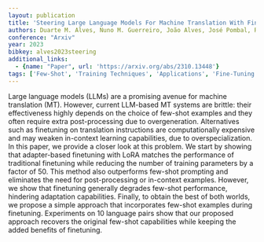 ```yaml
---
layout: publication
title: 'Steering Large Language Models For Machine Translation With Finetuning And In-context Learning'
authors: Duarte M. Alves, Nuno M. Guerreiro, João Alves, José Pombal, Ricardo Rei, José G. C. De Souza, Pierre Colombo, André F. T. Martins
conference: "Arxiv"
year: 2023
bibkey: alves2023steering
additional_links:
  - {name: "Paper", url: 'https://arxiv.org/abs/2310.13448'}
tags: ['Few-Shot', 'Training Techniques', 'Applications', 'Fine-Tuning', 'Prompting', 'Reinforcement Learning', 'In-Context Learning']
---
```

Large language models (LLMs) are a promising avenue for machine translation
(MT). However, current LLM-based MT systems are brittle: their effectiveness
highly depends on the choice of few-shot examples and they often require extra
post-processing due to overgeneration. Alternatives such as finetuning on
translation instructions are computationally expensive and may weaken
in-context learning capabilities, due to overspecialization. In this paper, we
provide a closer look at this problem. We start by showing that adapter-based
finetuning with LoRA matches the performance of traditional finetuning while
reducing the number of training parameters by a factor of 50. This method also
outperforms few-shot prompting and eliminates the need for post-processing or
in-context examples. However, we show that finetuning generally degrades
few-shot performance, hindering adaptation capabilities. Finally, to obtain the
best of both worlds, we propose a simple approach that incorporates few-shot
examples during finetuning. Experiments on 10 language pairs show that our
proposed approach recovers the original few-shot capabilities while keeping the
added benefits of finetuning.
